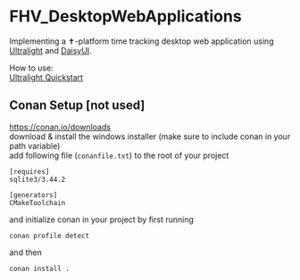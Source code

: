 # FHV_DesktopWebApplications
Implementing a ✝-platform time tracking desktop web application using [Ultralight](https://ultralig.ht) and [DaisyUI](https://daisyui.com).

How to use:  
[Ultralight Quickstart](https://github.com/iiNomad23/FHV_DesktopWebApplications/blob/main/QS_README.md)


## Conan Setup [not used]

https://conan.io/downloads \
download & install the windows installer (make sure to include conan in your path variable)\
add following file (`conanfile.txt`) to the root of your project
```
[requires]
sqlite3/3.44.2

[generators]
CMakeToolchain
```
and initialize conan in your project by first running
```shell
conan profile detect
```
and then
```shell
conan install .
```
